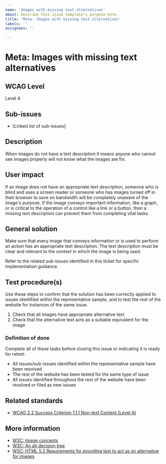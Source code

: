 ```yaml
---
name: 'Images with missing text alternatives'
about: Describe this issue template's purpose here.
title: 'Meta: Images with missing text alternatives'
labels: ''
assignees: ''

---
```


# Meta: Images with missing text alternatives

## WCAG Level

Level A

## Sub-issues

* [Linked list of sub-issues]

## Description

When images do not have a text description it means anyone who cannot see images properly will not know what the images are for.

## User impact

If an image does not have an appropriate text description, someone who is blind and uses a screen reader or someone who has images turned off in their browser to save on bandwidth will be completely unaware of the image's purpose. If the image conveys important information, like a graph, or is critical to the operation of a control like a link or a button, then a missing text description can prevent them from completing vital tasks.

## General solution

Make sure that every image that conveys information or is used to perform an action has an appropriate text description. The text description must be clear and relevant to the context in which the image is being used.

Refer to the related sub-issues identified in this ticket for specific implementation guidance.

## Test procedure(s)

Use these steps to confirm that the solution has been correctly applied to issues identified within the representative sample, and to test the rest of the website for instances of the same issue.

1. Check that all images have appropriate alternative text
2. Check that the alternative text acts as a suitable equivalent for the image

### Definition of done

Complete all of these tasks before closing this issue or indicating it is ready for retest:

* All issues/sub-issues identified within the representative sample have been resolved
* The rest of the website has been tested for the same type of issue
* All issues identified throughout the rest of the website have been resolved or filed as new issues

## Related standards

* [WCAG 2.2 Success Criterion 1.1.1 Non-text Content (Level A)](https://www.w3.org/TR/WCAG22/#non-text-content)

## More information

* [W3C: Image concepts](https://www.w3.org/WAI/tutorials/images/decision-tree/)
* [W3C: An alt decision tree](https://www.w3.org/WAI/tutorials/images/decision-tree/)
* [W3C: HTML 5.2 Requirements for providing text to act as an alternative for images](https://www.w3.org/TR/html52/semantics-embedded-content.html#alt-text)
